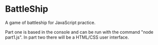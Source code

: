 # BattleShip
A game of battleship for JavaScript practice.

Part one is based in the console and can be run with the command "node part1.js".
In part two there will be a HTML/CSS user interface.
